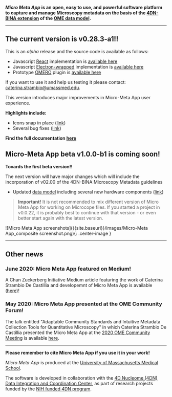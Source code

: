 
<!-- ## Micro Meta App -->

**_Micro Meta App_ is an open, easy to use, and powerful software platform to capture and manage Microscopy metadata on the basis of the [4DN-BINA extension](https://arxiv.org/abs/1910.11370) of the [OME data model](https://docs.openmicroscopy.org/ome-model/6.1.1/developers/model-overview.html).**

----

## The current version is v0.28.3-a1!!

This is an *alpha* release and the source code is available as follows:

* Javascript [React](https://reactjs.org/) implementation is [available here](https://github.com/WU-BIMAC/4DNMicroscopyMetadataToolReact)
* Javascript [Electron-wrapped](https://www.electronjs.org/) implementation is [available here](https://github.com/WU-BIMAC/4DNMicroscopyMetadataToolReactElectron)
* Prototype [OMERO](https://www.openmicroscopy.org/omero/scientists/) plugin is [available here](https://github.com/WU-BIMAC/4DNMicroscopyMetadataToolOmero)

If you want to use it and help us testing it please contact: caterina.strambio@umassmed.edu.

<!-- See the [changelog]() for more details. -->

This version introduces major improvements in Micro-Meta App user experience. 

**Highlights include:**
* Icons snap in place ([link]())
* Several bug fixes ([link]())

**Find the full documentation [here](https://micrometaapp-docs.readthedocs.io/en/latest/index.html)**

## Micro-Meta App beta v1.0.0-b1 is coming soon!

**Tovards the first beta version!!**

The next version will have major changes which will include the incorporation of v02.00 of the 4DN-BINA Microscopy Metadata guidelines

* Updated [data model](https://github.com/WU-BIMAC/MicroscopyMetadata4DNGuidelines/tree/master/Model/in%20progress/v02-00) including several new hardware components ([link](https://github.com/WU-BIMAC/MicroscopyMetadata4DNGuidelines/blob/master/Model/in%20progress/v02-00/4DN-BINA-OME-Microscopy%20Metadata_ER%20diagram_CORE%2BBASIC.jpg))

> **Important!** It is not recommended to mix different version of Micro Meta App for working on Microcope files. If you started a project in v0.0.22, it is probably best to continue with that version - or even better start again with the latest version.

![Micro Meta App screenshots]({{site.baseurl}}/images/Micro-Meta App_composite screenshot.png){: .center-image }

----
## Other news

### June 2020: Micro Meta App featured on Medium!
A Chan Zuckerberg Initiative Medium article featuring the work of Caterina Strambio De Castillia and developemnt of Micro Meta App is available ([here](https://medium.com/@cziscience/5-imaging-scientists-share-insights-1ece553e9da3))!

### May 2020: Micro Meta App presented at the OME Community Forum!
The talk entitled "Adaptable Community Standards and Intuitive Metadata Collection Tools for Quantitative Microscopy" in which Caterina Strambio De Castillia presented the Micro Meta App at the [2020 OME Community Meeting](https://www.openmicroscopy.org/events/ome-community-meeting-2020/) is available [here](https://www.openmicroscopy.org/events/ome-community-meeting-2020/day2/).

----
**Please remember to cite Micro Meta App if you use it in your work!**

_Micro Meta App_ is produced at the <a href="https://www.umassmed.edu/pmm/">University of Massachusetts Medical School</a>.

The software is developed in collaboration with the <a href="http://dcic.4dnucleome.org/">4D Nucleome (4DN) Data Integration and Coordination Center</a>, as part of research projects funded by the <a href="https://commonfund.nih.gov/4DNucleome">NIH funded 4DN program</a>.
